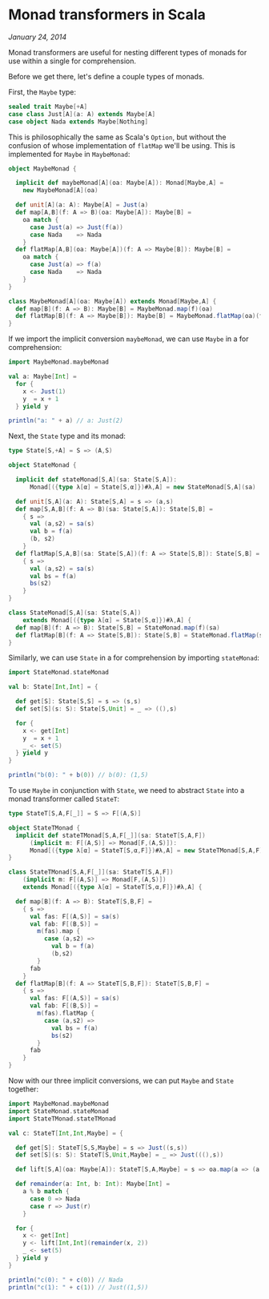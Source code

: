 # Monad transformers in Scala

*January 24, 2014*

Monad transformers are useful for nesting different types of monads for use 
within a single for comprehension.

Before we get there, let's define a couple types of monads.

First, the `Maybe` type:

```scala
sealed trait Maybe[+A]
case class Just[A](a: A) extends Maybe[A]
case object Nada extends Maybe[Nothing]
```

This is philosophically the same as Scala's `Option`, but without the 
confusion of whose implementation of `flatMap` we'll be using.  This is 
implemented for `Maybe` in `MaybeMonad`:

```scala
object MaybeMonad {

  implicit def maybeMonad[A](oa: Maybe[A]): Monad[Maybe,A] =
    new MaybeMonad[A](oa)

  def unit[A](a: A): Maybe[A] = Just(a)
  def map[A,B](f: A => B)(oa: Maybe[A]): Maybe[B] =
    oa match {
      case Just(a) => Just(f(a))
      case Nada    => Nada
    }
  def flatMap[A,B](oa: Maybe[A])(f: A => Maybe[B]): Maybe[B] =
    oa match {
      case Just(a) => f(a)
      case Nada    => Nada
    }
}

class MaybeMonad[A](oa: Maybe[A]) extends Monad[Maybe,A] {
  def map[B](f: A => B): Maybe[B] = MaybeMonad.map(f)(oa)
  def flatMap[B](f: A => Maybe[B]): Maybe[B] = MaybeMonad.flatMap(oa)(f)
}
```

If we import the implicit conversion `maybeMonad`, we can use `Maybe` in a for 
comprehension:

```scala
import MaybeMonad.maybeMonad

val a: Maybe[Int] =
  for {
    x <- Just(1)
    y  = x + 1
  } yield y

println("a: " + a) // a: Just(2)
```

Next, the `State` type and its monad:

```scala
type State[S,+A] = S => (A,S)

object StateMonad {

  implicit def stateMonad[S,A](sa: State[S,A]):
      Monad[({type λ[α] = State[S,α]})#λ,A] = new StateMonad[S,A](sa)

  def unit[S,A](a: A): State[S,A] = s => (a,s)
  def map[S,A,B](f: A => B)(sa: State[S,A]): State[S,B] =
    { s =>
      val (a,s2) = sa(s)
      val b = f(a)
      (b, s2)
    }
  def flatMap[S,A,B](sa: State[S,A])(f: A => State[S,B]): State[S,B] =
    { s =>
      val (a,s2) = sa(s)
      val bs = f(a)
      bs(s2)
    }
}

class StateMonad[S,A](sa: State[S,A])
    extends Monad[({type λ[α] = State[S,α]})#λ,A] {
  def map[B](f: A => B): State[S,B] = StateMonad.map(f)(sa)
  def flatMap[B](f: A => State[S,B]): State[S,B] = StateMonad.flatMap(sa)(f)
}
```

Similarly, we can use `State` in a for comprehension by importing `stateMonad`:

```scala
import StateMonad.stateMonad

val b: State[Int,Int] = {

  def get[S]: State[S,S] = s => (s,s)
  def set[S](s: S): State[S,Unit] = _ => ((),s)

  for {
    x <- get[Int]
    y  = x + 1
    _ <- set(5)
  } yield y
}

println("b(0): " + b(0)) // b(0): (1,5)
```

To use `Maybe` in conjunction with `State`, we need to abstract `State` into a 
monad transformer called `StateT`:

```scala
type StateT[S,A,F[_]] = S => F[(A,S)]

object StateTMonad {
  implicit def stateTMonad[S,A,F[_]](sa: StateT[S,A,F])
      (implicit m: F[(A,S)] => Monad[F,(A,S)]):
      Monad[({type λ[α] = StateT[S,α,F]})#λ,A] = new StateTMonad[S,A,F](sa)
}

class StateTMonad[S,A,F[_]](sa: StateT[S,A,F])
    (implicit m: F[(A,S)] => Monad[F,(A,S)])
    extends Monad[({type λ[α] = StateT[S,α,F]})#λ,A] {

  def map[B](f: A => B): StateT[S,B,F] =
    { s =>
      val fas: F[(A,S)] = sa(s)
      val fab: F[(B,S)] =
        m(fas).map {
          case (a,s2) =>
            val b = f(a)
            (b,s2)
        }
      fab
    }
  def flatMap[B](f: A => StateT[S,B,F]): StateT[S,B,F] =
    { s =>
      val fas: F[(A,S)] = sa(s)
      val fab: F[(B,S)] =
        m(fas).flatMap {
          case (a,s2) =>
            val bs = f(a)
            bs(s2)
        }
      fab
    }
}
```

Now with our three implicit conversions, we can put `Maybe` and `State` 
together:

```scala
import MaybeMonad.maybeMonad
import StateMonad.stateMonad
import StateTMonad.stateTMonad

val c: StateT[Int,Int,Maybe] = {

  def get[S]: StateT[S,S,Maybe] = s => Just((s,s))
  def set[S](s: S): StateT[S,Unit,Maybe] = _ => Just(((),s))

  def lift[S,A](oa: Maybe[A]): StateT[S,A,Maybe] = s => oa.map(a => (a,s))

  def remainder(a: Int, b: Int): Maybe[Int] =
    a % b match {
      case 0 => Nada
      case r => Just(r)
    }

  for {
    x <- get[Int]
    y <- lift[Int,Int](remainder(x, 2))
    _ <- set(5)
  } yield y
}

println("c(0): " + c(0)) // Nada
println("c(1): " + c(1)) // Just((1,5))
```
